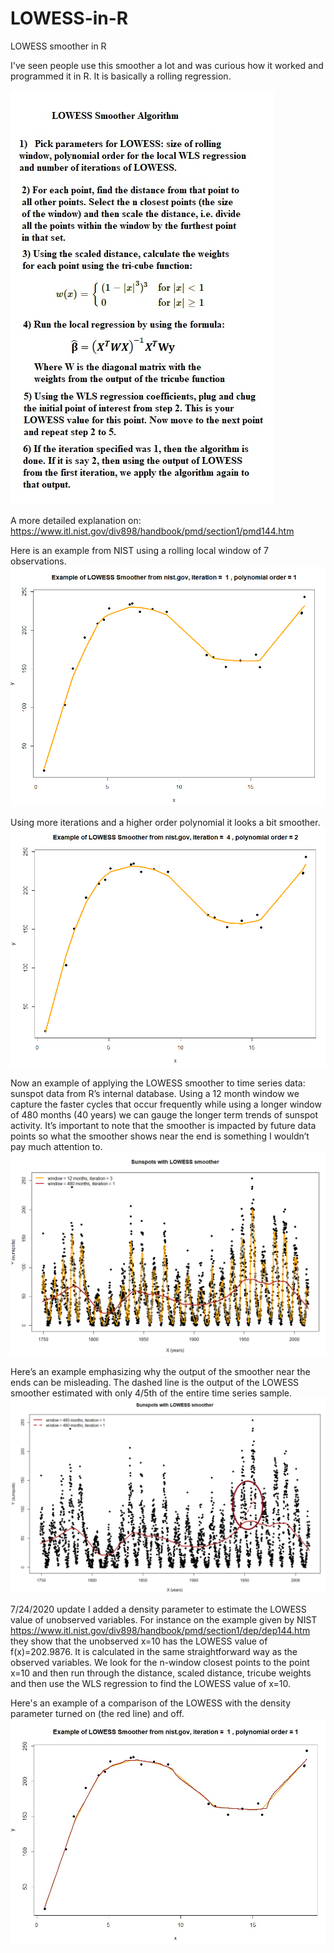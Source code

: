 # LOWESS-in-R
LOWESS smoother in R

I've seen people use this smoother a lot and was curious how it worked and programmed it in R. It is basically a rolling regression.

![chart of explanation of algo](https://github.com/frogger21/LOWESS-in-R/blob/master/lowess1.png)

A more detailed explanation on: https://www.itl.nist.gov/div898/handbook/pmd/section1/pmd144.htm

Here is an example from NIST using a rolling local window of 7 observations.
![Example of LOWESS from NIST](https://github.com/frogger21/LOWESS-in-R/blob/master/lowess2.png)

Using more iterations and a higher order polynomial it looks a bit smoother.
![Example of LOWESS from NIST more smooth](https://github.com/frogger21/LOWESS-in-R/blob/master/lowess3.png)

Now an example of applying the LOWESS smoother to time series data: sunspot data from R’s internal database.  Using a 12 month window we capture the faster cycles that occur frequently while using a longer window of 480 months (40 years) we can gauge the longer term trends of sunspot activity. It’s important to note that the smoother is impacted by future data points so what the smoother shows near the end is something I wouldn’t pay much attention to. 
![R Sunspots Monthly](https://github.com/frogger21/LOWESS-in-R/blob/master/lowess4.png)

Here’s an example emphasizing why the output of the smoother near the ends can be misleading. The dashed line is the output of the LOWESS smoother estimated with only 4/5th of the entire time series sample. 
![R Sunspots Monthly misleading ends](https://github.com/frogger21/LOWESS-in-R/blob/master/lowess5.png)


7/24/2020 update
I added a density parameter to estimate the LOWESS value of unobserved variables. For instance on the example given by NIST https://www.itl.nist.gov/div898/handbook/pmd/section1/dep/dep144.htm they show that the unobserved x=10 has the LOWESS value of f(x)=202.9876. It is calculated in the same straightforward way as the observed variables. We look for the n-window closest points to the point x=10 and then run through the distance, scaled distance, tricube weights and then use the WLS regression to find the LOWESS value of x=10. 

Here's an example of a comparison of the LOWESS with the density parameter turned on (the red line) and off.
![LOWESS with density](https://github.com/frogger21/LOWESS-in-R/blob/master/lowess8.jpg)
